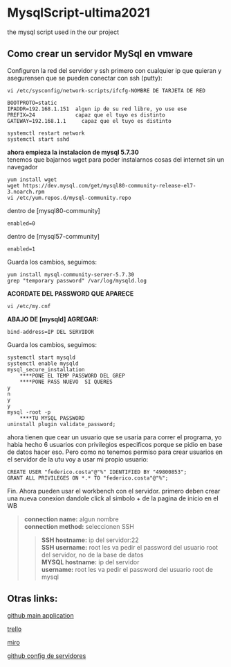 # MysqlScript-ultima2021
the mysql script used in the our project

## Como crear un servidor MySql en vmware

Configuren la red del servidor y ssh primero con cualquier ip que quieran
y asegurensen que se pueden conectar con ssh (putty):

```
vi /etc/sysconfig/network-scripts/ifcfg-NOMBRE DE TARJETA DE RED

BOOTPROTO=static
IPADDR=192.168.1.151  algun ip de su red libre, yo use ese
PREFIX=24             capaz que el tuyo es distinto
GATEWAY=192.168.1.1 	capaz que el tuyo es distinto 

systemctl restart network
systemctl start sshd
```

**ahora empieza la instalacion de mysql 5.7.30**  
tenemos que bajarnos wget para poder instalarnos cosas del internet sin un navegador
```
yum install wget
wget https://dev.mysql.com/get/mysql80-community-release-el7-3.noarch.rpm
vi /etc/yum.repos.d/mysql-community.repo
```
dentro de [mysql80-community]

```
enabled=0
```
dentro de [mysql57-community]
```
enabled=1
```
Guarda los cambios, seguimos:
```
yum install mysql-community-server-5.7.30
grep "temporary password" /var/log/mysqld.log
```
**ACORDATE DEL PASSWORD QUE APARECE**
```
vi /etc/my.cnf
```
**ABAJO DE [mysqld] AGREGAR:**
```
bind-address=IP DEL SERVIDOR
```
Guarda los cambios, seguimos:
```
systemctl start mysqld
systemctl enable mysqld
mysql_secure_installation
	****PONE EL TEMP PASSWORD DEL GREP 
	****PONE PASS NUEVO  SI QUERES
y
n
y
y
mysql -root -p
	****TU MYSQL PASSWORD
uninstall plugin validate_password;
```

ahora tienen que cear un usuario que se usaria para correr el programa, yo habia hecho 6 usuarios con privilegios especificos porque se pidio en base de datos hacer eso. Pero como no tenemos permiso para crear usuarios en el servidor de la utu voy a usar mi propio usuario:
```
CREATE USER "federico.costa"@"%" IDENTIFIED BY "49800853";
GRANT ALL PRIVILEGES ON *.* TO "federico.costa"@"%";
```

Fin. Ahora pueden usar el workbench con el servidor. primero deben crear una nueva conexion dandole click al simbolo + de la pagina de inicio en el WB
>**connection name:** algun nombre  
>**connection method:** seleccionen SSH  
>>**SSH hostname:** ip del servidor:22  
>>**SSH username:** root   les va pedir el password del usuario root del servidor, no de la base de datos  
>>**MYSQL hostname:** ip del servidor  
>>**username:** root  les va pedir el password del usuario root de mysql  

## Otras links:
[github main application](https://github.com/ULTIMA2021/ProyectoULTIMA)

[trello](https://trello.com/b/qcD4KHrV/primer-entrega-ultima)

[miro](https://miro.com/app/board/o9J_lAxZIOM=/)

[github config de servidores](https://github.com/ULTIMA2021/Sistemas-Operativos)
